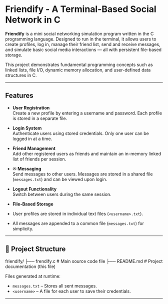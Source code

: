 # Friendify - A Terminal-Based Social Network in C

**Friendify** is a mini social networking simulation program written in the C programming language. Designed to run in the terminal, it allows users to create profiles, log in, manage their friend list, send and receive messages, and simulate basic social media interactions — all with persistent file-based storage.

This project demonstrates fundamental programming concepts such as linked lists, file I/O, dynamic memory allocation, and user-defined data structures in C.

---

##  Features

-  **User Registration**  
  Create a new profile by entering a username and password. Each profile is stored in a separate file.

-  **Login System**  
  Authenticate users using stored credentials. Only one user can be logged in at a time.

-  **Friend Management**  
  Add other registered users as friends and maintain an in-memory linked list of friends per session.

- ✉ **Messaging**  
  Send messages to other users. Messages are stored in a shared file (`messages.txt`) and can be viewed upon login.

-  **Logout Functionality**  
  Switch between users during the same session.

-  **File-Based Storage**  
  - User profiles are stored in individual text files (`<username>.txt`).
  - All messages are appended to a common file (`messages.txt`) for simplicity.

---

## 📁 Project Structure
friendify/
├── frendify.c # Main source code file
├── README.md # Project documentation (this file)

Files generated at runtime:
- `messages.txt` – Stores all sent messages.
- `<username>` – A file for each user to save their credentials.

---



